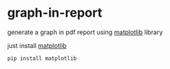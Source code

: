 # graph-in-report
generate a graph in pdf report using [matplotlib](https://matplotlib.org) library

just install [matplotlib](https://matplotlib.org)
```python
pip install matplotlib
```
